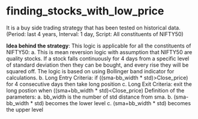 # finding_stocks_with_low_price

It is a buy side trading strategy that has been tested on historical data.
(Period: last 4 years, Interval: 1 day, Script: All constituents of NIFTY50)


**Idea behind the strategy**:
This logic is applicable for all the constituents of NIFTY50:
a. This is mean reversion logic with assumption that NIFTY50 are quality stocks. If a stock falls continuously for 4 days from a specific level of standard deviation then they can be bought, and every rise they will be squared off. The logic is based on using Bollinger band indicator for calculations.
b. Long Entry Criteria: if ((sma-bb_width * std)>Close_price) for 4 consecutive days then take long position
c. Long Exit Criteria: exit the long postion when ((sma+bb_width * std)<Close_price)
Definition of the parameters:
a. bb_width is the number of std distance from sma.
b. (sma-bb_width * std) becomes the lower level
c. (sma+bb_width * std) becomes the upper level
